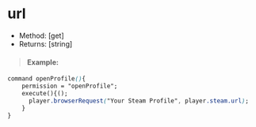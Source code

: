 # url

* Method: \[get\]
* Returns: \[string\]

> #### Example:

```css
command openProfile(){
    permission = "openProfile";
    execute(){();
      player.browserRequest("Your Steam Profile", player.steam.url);
    }
}
```

